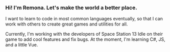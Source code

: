 ### Hi! I'm Remona. Let's make the world a better place.

I want to learn to code in most common languages eventually, so that I can work with others to create great games and utilities for all.

Currently, I'm working with the developers of Space Station 13 Idle on their game to add cool features and fix bugs. At the moment, I'm learning C#, JS, and a little Vue.

<!--
**remona-minett/remona-minett** is a ✨ _special_ ✨ repository because its `README.md` (this file) appears on your GitHub profile.

Here are some ideas to get you started:

- 🔭 I’m currently working on ...
- 🌱 I’m currently learning ...
- 👯 I’m looking to collaborate on ...
- 🤔 I’m looking for help with ...
- 💬 Ask me about ...
- 📫 How to reach me: ...
- 😄 Pronouns: ...
- ⚡ Fun fact: ...
-->
